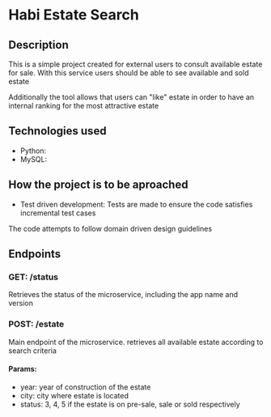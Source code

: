 # Habi Estate Search 

## Description 
This is a simple project created for external users to consult available estate for sale. With this service users should be able to see available and sold estate

Additionally the tool allows that users can "like" estate in order to have an internal ranking for the most attractive estate

## Technologies used
* Python:  
* MySQL: 

## How the project is to be aproached 
* Test driven development: Tests are made to ensure the code satisfies incremental test cases

The code attempts to follow domain driven design guidelines 

## Endpoints 
### GET: /status
Retrieves the status of the microservice, including the app name and version 
### POST: /estate
Main endpoint of the microservice. retrieves all available estate according to search criteria 

#### Params: 
* year: year of construction of the estate
* city: city where estate is located
* status: 3, 4, 5 if the estate is on pre-sale, sale or sold respectively
